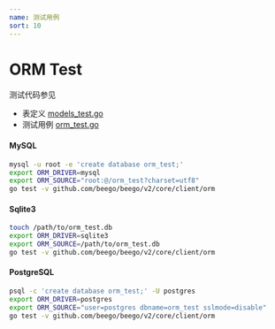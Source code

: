 ```yaml
---
name: 测试用例
sort: 10
---
```


# ORM Test

测试代码参见

* 表定义 [models_test.go](https://github.com/beego/beego/blob/develop/client/orm/models_test.go)
* 测试用例 [orm_test.go](https://github.com/beego/beego/blob/develop/client/orm/orm_test.go)

#### MySQL

```bash
mysql -u root -e 'create database orm_test;'
export ORM_DRIVER=mysql
export ORM_SOURCE="root:@/orm_test?charset=utf8"
go test -v github.com/beego/beego/v2/core/client/orm
```


#### Sqlite3

```bash
touch /path/to/orm_test.db
export ORM_DRIVER=sqlite3
export ORM_SOURCE=/path/to/orm_test.db
go test -v github.com/beego/beego/v2/core/client/orm
```


#### PostgreSQL

```bash
psql -c 'create database orm_test;' -U postgres
export ORM_DRIVER=postgres
export ORM_SOURCE="user=postgres dbname=orm_test sslmode=disable"
go test -v github.com/beego/beego/v2/core/client/orm
```
